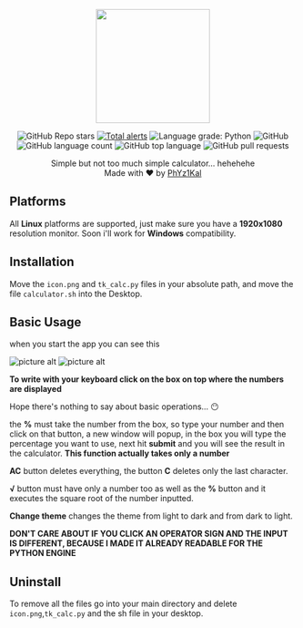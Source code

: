 <p align="center">
  <img 
    width="200"
    height="200"
    src="https://i.ibb.co/kywXPfP/icon.png"
  >
</p>
<p align="center">
  <img alt="GitHub Repo stars" src="https://img.shields.io/github/stars/PhYz1Kal/simple-calculator"> <a href="https://lgtm.com/projects/g/PhYz1Kal/simple-calculator/context:python"> <a href="https://lgtm.com/projects/g/PhYz1Kal/simple-calculator/alerts/"><img alt="Total alerts" src="https://img.shields.io/lgtm/alerts/g/PhYz1Kal/simple-calculator.svg?logo=lgtm&logoWidth=18"/></a> <img alt="Language grade: Python" src="https://img.shields.io/lgtm/grade/python/g/PhYz1Kal/simple-calculator.svg?logo=lgtm&logoWidth=18"/></a> <img alt="GitHub" src="https://img.shields.io/github/license/PhYz1Kal/simple-calculator"> <img alt="GitHub language count" src="https://img.shields.io/github/languages/count/PhYz1Kal/simple-calculator"> <img alt="GitHub top language" src="https://img.shields.io/github/languages/top/PhYz1Kal/simple-calculator"> <img alt="GitHub pull requests" src="https://img.shields.io/github/issues-pr/PhYz1Kal/simple-calculator">
</p>
<div align="center">
  Simple but not too much simple calculator... hehehehe
</div>
<div align="center">
  Made with ❤ by <a href="https://github.com/PhYz1Kal">PhYz1Kal</a>
</div>

## Platforms
All **Linux** platforms are supported, just make sure you have a **1920x1080** resolution monitor. Soon i'll work for **Windows** compatibility.
## Installation 
Move the `icon.png` and `tk_calc.py` files in your absolute path, and move the file `calculator.sh` into the Desktop.
## Basic Usage
when you start the app you can see this

![picture alt](https://i.ibb.co/CMSmQGw/Istantanea-2022-03-24-12-05-37.png) ![picture alt](https://i.ibb.co/vXzJHzM/Istantanea-2022-03-24-12-05-37.png)

**To write with your keyboard click on the box on top where the numbers are displayed**

Hope there's nothing to say about basic operations... :no_mouth:

the **%** must take the number from the box, so type your number and then click on that button, a new window will popup, in the box you will type the percentage you want to use, next hit **submit** and you will see the result in the calculator.
**This function actually takes only a number**

**AC** button deletes everything, the button **C** deletes only the last character.

**√** button must have only a number too as well as the **%** button and it executes the square root of the number inputted.

**Change theme** changes the theme from light to dark and from dark to light.

**DON'T CARE ABOUT IF YOU CLICK AN OPERATOR SIGN AND THE INPUT IS DIFFERENT, BECAUSE I MADE IT ALREADY READABLE FOR THE PYTHON ENGINE**

## Uninstall
To remove all the files go into your main directory and delete `icon.png`,`tk_calc.py` and the sh file in your desktop.
